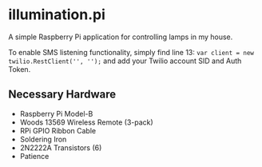 illumination.pi
===============

A simple Raspberry Pi application for controlling lamps in my house.

To enable SMS listening functionality, simply find line 13:
 `var client = new twilio.RestClient('', '');` and add your Twilio account SID and Auth Token.

Necessary Hardware
------------------

* Raspberry Pi Model-B
* Woods 13569 Wireless Remote (3-pack)
* RPi GPIO Ribbon Cable
* Soldering Iron
* 2N2222A Transistors (6)
* Patience
